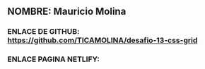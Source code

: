 ## NOMBRE: Mauricio Molina

### ENLACE DE GITHUB: https://github.com/TICAMOLINA/desafio-13-css-grid

### ENLACE PAGINA NETLIFY: 
